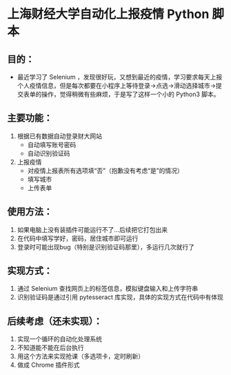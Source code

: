 # 上海财经大学自动化上报疫情 Python 脚本
## 目的：
* 最近学习了 Selenium ，发现很好玩，又想到最近的疫情，学习要求每天上报个人疫情信息，但是每次都要在小程序上等待登录->点选->滑动选择城市->提交表单的操作，觉得稍微有些麻烦，于是写了这样一个小的 Python3 脚本。
## 主要功能：
1. 根据已有数据自动登录财大网站
   * 自动填写账号密码
   * 自动识别验证码
2. 上报疫情
   * 对疫情上报表所有选项填“否”（抱歉没有考虑“是”的情况）
   * 填写城市
   * 上传表单
## 使用方法：
1. 如果电脑上没有装插件可能运行不了...后续把它打包出来
2. 在代码中填写学好，密码，居住城市即可运行
3. 登录时可能出现bug（特别是识别验证码那里），多运行几次就行了
## 实现方式：
1. 通过 Selenium 查找网页上的标签信息，模拟键盘输入和上传字符串
2. 识别验证码是通过引用 pytesseract 库实现，具体的实现方式在代码中有体现
## 后续考虑（还未实现）：
1. 实现一个循环的自动化处理系统
2. 不知道能不能在后台执行
3. 用这个方法来实现抢课（多选项卡，定时刷新）
4. 做成 Chrome 插件形式
